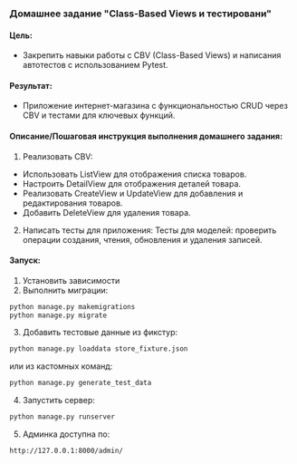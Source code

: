 ### Домашнее задание "Class-Based Views и тестировани"
#### Цель:
- Закрепить навыки работы с CBV (Class-Based Views) и написания автотестов с использованием Pytest.
#### Результат:
- Приложение интернет-магазина с функциональностью CRUD через CBV и тестами для ключевых функций.
#### Описание/Пошаговая инструкция выполнения домашнего задания:
1. Реализовать CBV:
- Использовать ListView для отображения списка товаров.
- Настроить DetailView для отображения деталей товара.
- Реализовать CreateView и UpdateView для добавления и редактирования товаров.
- Добавить DeleteView для удаления товара.
2. Написать тесты для приложения:
Тесты для моделей: проверить операции создания, чтения, обновления и удаления записей.

#### Запуск:
1. Установить зависимости
2. Выполнить миграции: 
```python
python manage.py makemigrations
python manage.py migrate
```
3. Добавить тестовые данные из фикстур:
```python
python manage.py loaddata store_fixture.json
```
или из кастомных команд: 
```python
python manage.py generate_test_data
```
4. Запустить сервер:
```python    
python manage.py runserver
```
5. Админка доступна по:
``` http
http://127.0.0.1:8000/admin/
```
